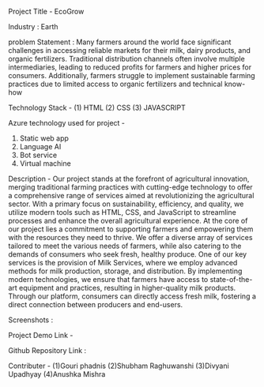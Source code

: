 Project Title - EcoGrow

Industry : Earth
 
problem Statement :
Many farmers around the world face significant challenges in accessing reliable markets for their milk, dairy products, and organic fertilizers. Traditional distribution channels often involve multiple intermediaries, leading to reduced profits for farmers and higher prices for consumers. Additionally, farmers struggle to implement sustainable farming practices due to limited access to organic fertilizers and technical know-how

Technology Stack - (1) HTML
                   (2) CSS
                   (3) JAVASCRIPT

Azure technology used for project - 
1. Static web app
2. Language AI
3. Bot service
4. Virtual machine 

Description - 
Our project stands at the forefront of agricultural innovation, merging traditional farming practices with cutting-edge technology to offer a comprehensive range of services aimed at revolutionizing the agricultural sector. With a primary focus on sustainability, efficiency, and quality, we utilize modern tools such as HTML, CSS, and JavaScript to streamline processes and enhance the overall agricultural experience.
At the core of our project lies a commitment to supporting farmers and empowering them with the resources they need to thrive. We offer a diverse array of services tailored to meet the various needs of farmers, while also catering to the demands of consumers who seek fresh, healthy produce.
One of our key services is the provision of Milk Services, where we employ advanced methods for milk production, storage, and distribution. By implementing modern technologies, we ensure that farmers have access to state-of-the-art equipment and practices, resulting in higher-quality milk products. Through our platform, consumers can directly access fresh milk, fostering a direct connection between producers and end-users.

 Screenshots :





 
Project Demo Link -  

Github Repository Link : 

Contributer - (1)Gouri phadnis
              (2)Shubham Raghuwanshi
              (3)Divyani Upadhyay
              (4)Anushka Mishra
